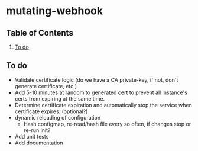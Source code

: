 # mutating-webhook

## Table of Contents

1. [To do](#to-do)

## To do

* Validate certificate logic (do we have a CA private-key, if not, don't generate certificate, etc.)
* Add 5-10 minutes at random to generated cert to prevent all instance's certs from expiring at the same time.
* Determine certificate expiration and automatically stop the service when certificate expires. (optional?)
* dynamic reloading of configuration
    * Hash configmap, re-read/hash file every so often, if changes stop or re-run init?
* Add unit tests
* Add documentation